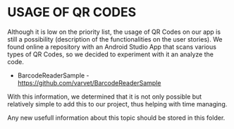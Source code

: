 # USAGE OF QR CODES

Although it is low on the priority list, the usage of QR Codes on our app is still a possibility (description of the functionalities on the user stories). We found online a repository with an Android Studio App that scans various types of QR Codes, so we decided to experiment with it an analyze the code.

* BarcodeReaderSample - <https://github.com/varvet/BarcodeReaderSample>

With this information, we determined that it is not only possible but relatively simple to add this to our project, thus helping with time managing.

Any new usefull information about this topic should be stored in this folder.
